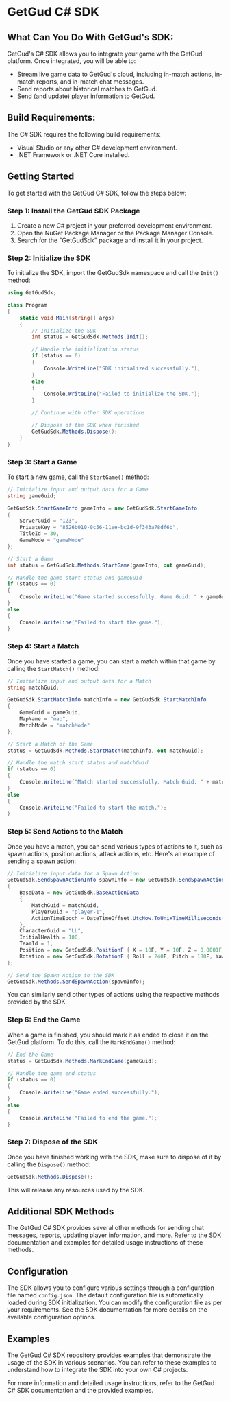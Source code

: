 # GetGud C# SDK

## What Can You Do With GetGud's SDK:

GetGud's C# SDK allows you to integrate your game with the GetGud platform. Once integrated, you will be able to:

- Stream live game data to GetGud's cloud, including in-match actions, in-match reports, and in-match chat messages.
- Send reports about historical matches to GetGud.
- Send (and update) player information to GetGud.

## Build Requirements:
The C# SDK requires the following build requirements:

- Visual Studio or any other C# development environment.
- .NET Framework or .NET Core installed.

## Getting Started

To get started with the GetGud C# SDK, follow the steps below:

### Step 1: Install the GetGud SDK Package

1. Create a new C# project in your preferred development environment.
2. Open the NuGet Package Manager or the Package Manager Console.
3. Search for the "GetGudSdk" package and install it in your project.

### Step 2: Initialize the SDK

To initialize the SDK, import the GetGudSdk namespace and call the `Init()` method:

```csharp
using GetGudSdk;

class Program
{
    static void Main(string[] args)
    {
        // Initialize the SDK
        int status = GetGudSdk.Methods.Init();

        // Handle the initialization status
        if (status == 0)
        {
            Console.WriteLine("SDK initialized successfully.");
        }
        else
        {
            Console.WriteLine("Failed to initialize the SDK.");
        }

        // Continue with other SDK operations

        // Dispose of the SDK when finished
        GetGudSdk.Methods.Dispose();
    }
}
```

### Step 3: Start a Game

To start a new game, call the `StartGame()` method:

```csharp
// Initialize input and output data for a Game
string gameGuid;

GetGudSdk.StartGameInfo gameInfo = new GetGudSdk.StartGameInfo
{
    ServerGuid = "123",
    PrivateKey = "8526b010-0c56-11ee-bc1d-9f343a78df6b",
    TitleId = 30,
    GameMode = "gameMode"
};

// Start a Game
int status = GetGudSdk.Methods.StartGame(gameInfo, out gameGuid);

// Handle the game start status and gameGuid
if (status == 0)
{
    Console.WriteLine("Game started successfully. Game Guid: " + gameGuid);
}
else
{
    Console.WriteLine("Failed to start the game.");
}
```

### Step 4: Start a Match

Once you have started a game, you can start a match within that game by calling the `StartMatch()` method:

```csharp
// Initialize input and output data for a Match
string matchGuid;

GetGudSdk.StartMatchInfo matchInfo = new GetGudSdk.StartMatchInfo
{
    GameGuid = gameGuid,
    MapName = "map",
    MatchMode = "matchMode"
};

// Start a Match of the Game
status = GetGudSdk.Methods.StartMatch(matchInfo, out matchGuid);

// Handle the match start status and matchGuid
if (status == 0)
{
    Console.WriteLine("Match started successfully. Match Guid: " + matchGuid);
}
else
{
    Console.WriteLine("Failed to start the match.");
}
```

### Step 5: Send Actions to the Match

Once you have a match, you can send various types of actions to it, such as spawn actions, position actions, attack actions, etc. Here's an example of sending a spawn action:

```csharp
// Initialize input data for a Spawn Action
GetGudSdk.SendSpawnActionInfo spawnInfo = new GetGudSdk.SendSpawnActionInfo
{
    BaseData = new GetGudSdk.BaseActionData
    {
        MatchGuid = matchGuid,
        PlayerGuid = "player-1",
        ActionTimeEpoch = DateTimeOffset.UtcNow.ToUnixTimeMilliseconds()
    },
    CharacterGuid = "LL",
    InitialHealth = 100,
    TeamId = 1,
    Position = new GetGudSdk.PositionF { X = 10F, Y = 10F, Z = 0.0001F },
    Rotation = new GetGudSdk.RotationF { Roll = 240F, Pitch = 180F, Yaw = 0F }
};

// Send the Spawn Action to the SDK
GetGudSdk.Methods.SendSpawnAction(spawnInfo);
```
You can similarly send other types of actions using the respective methods provided by the SDK.

### Step 6: End the Game

When a game is finished, you should mark it as ended to close it on the GetGud platform. To do this, call the `MarkEndGame()` method:

```csharp
// End the Game
status = GetGudSdk.Methods.MarkEndGame(gameGuid);

// Handle the game end status
if (status == 0)
{
    Console.WriteLine("Game ended successfully.");
}
else
{
    Console.WriteLine("Failed to end the game.");
}
```

### Step 7: Dispose of the SDK

Once you have finished working with the SDK, make sure to dispose of it by calling the `Dispose()` method:

```csharp
GetGudSdk.Methods.Dispose();
```
This will release any resources used by the SDK.

## Additional SDK Methods

The GetGud C# SDK provides several other methods for sending chat messages, reports, updating player information, and more. Refer to the SDK documentation and examples for detailed usage instructions of these methods.

## Configuration

The SDK allows you to configure various settings through a configuration file named `config.json`. The default configuration file is automatically loaded during SDK initialization. You can modify the configuration file as per your requirements. See the SDK documentation for more details on the available configuration options.

## Examples

The GetGud C# SDK repository provides examples that demonstrate the usage of the SDK in various scenarios. You can refer to these examples to understand how to integrate the SDK into your own C# projects.

For more information and detailed usage instructions, refer to the GetGud C# SDK documentation and the provided examples.
